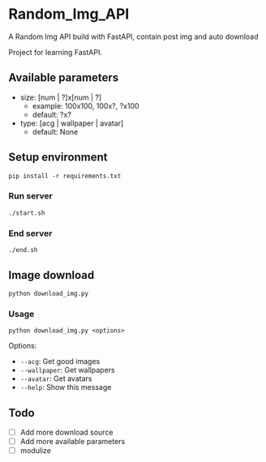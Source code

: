 # Random_Img_API

A Random Img API build with FastAPI, contain post img and auto download

Project for learning FastAPI.

## Available parameters

- size: [num | ?]x[num | ?]
    - example: 100x100, 100x?, ?x100
    - default: ?x?
- type: [acg | wallpaper | avatar]
    - default: None

## Setup environment

```shell
pip install -r requirements.txt
```

### Run server

```shell
./start.sh
```

### End server

```shell
./end.sh
```

## Image download

```shell
python download_img.py
```

### Usage
```shell
python download_img.py <options>
```
Options:
- `--acg`: Get good images
- `--wallpaper`: Get wallpapers
- `--avatar`: Get avatars
- `--help`: Show this message

## Todo
- [ ] Add more download source
- [ ] Add more available parameters
- [ ] modulize